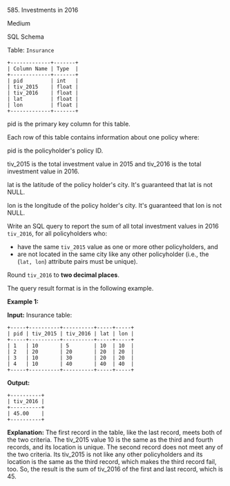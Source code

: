 585\. Investments in 2016

Medium

SQL Schema

Table: `Insurance`

    +-------------+-------+ 
    | Column Name | Type  | 
    +-------------+-------+ 
    | pid         | int   | 
    | tiv_2015    | float | 
    | tiv_2016    | float |
    | lat         | float |
    | lon         | float | 
    +-------------+-------+ 

pid is the primary key column for this table. 

Each row of this table contains information about one policy where: 

pid is the policyholder's policy ID. 

tiv\_2015 is the total investment value in 2015 and tiv\_2016 is the total investment value in 2016. 

lat is the latitude of the policy holder's city. It's guaranteed that lat is not NULL. 

lon is the longitude of the policy holder's city. It's guaranteed that lon is not NULL.

Write an SQL query to report the sum of all total investment values in 2016 `tiv_2016`, for all policyholders who:

*   have the same `tiv_2015` value as one or more other policyholders, and
*   are not located in the same city like any other policyholder (i.e., the (`lat, lon`) attribute pairs must be unique).

Round `tiv_2016` to **two decimal places**.

The query result format is in the following example.

**Example 1:**

**Input:** Insurance table: 

    +-----+----------+----------+-----+-----+ 
    | pid | tiv_2015 | tiv_2016 | lat | lon |
    +-----+----------+----------+-----+-----+ 
    | 1   | 10       | 5        | 10  | 10  | 
    | 2   | 20       | 20       | 20  | 20  | 
    | 3   | 10       | 30       | 20  | 20  | 
    | 4   | 10       | 40       | 40  | 40  |
    +-----+----------+----------+-----+-----+

**Output:** 

    +----------+ 
    | tiv_2016 | 
    +----------+ 
    | 45.00    | 
    +----------+

**Explanation:** The first record in the table, like the last record, meets both of the two criteria. The tiv\_2015 value 10 is the same as the third and fourth records, and its location is unique. The second record does not meet any of the two criteria. Its tiv\_2015 is not like any other policyholders and its location is the same as the third record, which makes the third record fail, too. So, the result is the sum of tiv\_2016 of the first and last record, which is 45. 